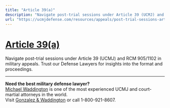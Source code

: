 ```yaml
---
title: "Article 39(a)"
description: "Navigate post-trial sessions under Article 39 (UCMJ) and RCM 905/1102 in military appeals. Trust our Defense Lawyers for insights into the format and proceedings."
url: "https://ucmjdefense.com/resources/appeals/post-trial-sessions-article-39-ucmj-rcm-905-1102.html"
---
```


# [Article 39(a)](https://ucmjdefense.com/resources/appeals/post-trial-sessions-article-39-ucmj-rcm-905-1102.html)

Navigate post-trial sessions under Article 39 (UCMJ) and RCM 905/1102 in military appeals. Trust our Defense Lawyers for insights into the format and proceedings.

---

**Need the best military defense lawyer?**  
[Michael Waddington](https://ucmjdefense.com/attorneys/michael-stewart-waddington-partner.html) is one of the most experienced UCMJ and court-martial attorneys in the world.  
Visit [Gonzalez & Waddington](https://ucmjdefense.com) or call 1-800-921-8607.
